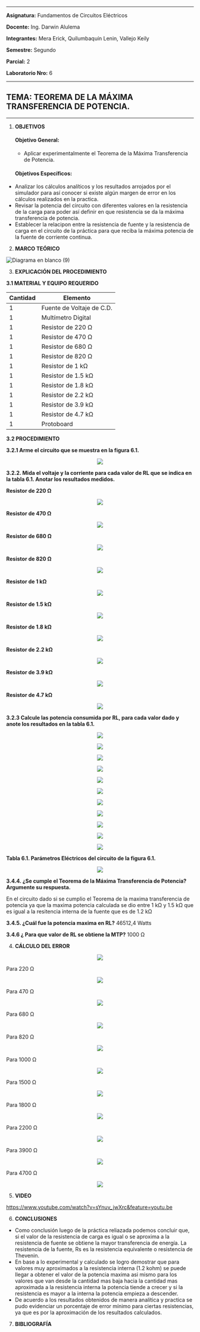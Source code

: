------------
 **Asignatura:**  Fundamentos de Circuitos Eléctricos 
                          
 **Docente:**     Ing. Darwin Alulema            
                    
 **Integrantes:** Mera Erick, Quilumbaquín Lenin, Vallejo Keily
                  
 **Semestre:**    Segundo
 
 **Parcial:**     2
 
 **Laboratorio Nro:**     6
 
------------
## **TEMA:**  TEOREMA DE LA MÁXIMA TRANSFERENCIA DE POTENCIA.
------------

 1. **OBJETIVOS**

    #### Objetivo General:

    - Aplicar experimentalmente el Teorema de la Máxima Transferencia de Potencia. 

    #### Objetivos Específicos:
    
   - Analizar los cálculos analíticos y los resultados arrojados por el simulador para así conocer si existe algún margen de error en los cálculos realizados en la practica.             
   - Revisar la potencia del circuito con diferentes valores en la resistencia de la carga para poder así definir en que resistencia se da la máxima transferencia de potencia.
   - Establecer la relacipon entre la resistencia de fuente y la resistencia de carga en el circuito de la práctica para que reciba la máxima potencia de la fuente de corriente continua.
    
 2. **MARCO TEÓRICO**
 
 ![Diagrama en blanco (9)](https://user-images.githubusercontent.com/84594486/127788818-18cd057d-e46c-411e-aaa7-b5168fbee922.png)


 3. **EXPLICACIÓN DEL PROCEDIMIENTO**
  
 **3.1 MATERIAL Y EQUIPO REQUERIDO**

| Cantidad  |  Elemento  |
| ------------ | ------------ |
| 1  | Fuente de Voltaje de C.D.  |
|  1 | Multímetro Digital  |
|   1|  Resistor de 220 Ω |
| 1  | Resistor de 470 Ω  |
| 1  |  Resistor de 680 Ω |
|1   |  Resistor de 820 Ω |
| 1  |  Resistor de 1 kΩ |
| 1  | Resistor de 1.5 kΩ  |
| 1  | Resistor de 1.8 kΩ   |
| 1  |  Resistor de 2.2 kΩ |
|1   |  Resistor de 3.9 kΩ |
| 1  | Resistor de 4.7 kΩ  |
|  1 |  Protoboard |

**3.2 PROCEDIMIENTO**

**3.2.1  Arme el circuito que se muestra en la figura 6.1.**

<p align="center">
  <img src="https://user-images.githubusercontent.com/84594486/127788416-058a4174-f36d-4508-8676-5f4845e280b5.png">
   </p>

**3.2.2. Mida el voltaje y la corriente para cada valor de RL que se indica en la tabla 6.1. Anotar los resultados medidos.**

**Resistor de 220 Ω**

<p align="center">
  <img src="https://user-images.githubusercontent.com/84594486/127788472-0d5f8be4-31c3-43dc-aeca-d143854597aa.png ">
   </p>


**Resistor de 470 Ω**


<p align="center">
  <img src="https://user-images.githubusercontent.com/84594486/127788498-de40401b-51f2-4424-9754-d20c70304a10.png ">
   </p>

**Resistor de 680 Ω**


<p align="center">
  <img src="https://user-images.githubusercontent.com/84594486/127788519-af493447-3dc2-498b-9f5f-cf53996a217b.png ">
   </p>

**Resistor de 820 Ω**


<p align="center">
  <img src="https://user-images.githubusercontent.com/84594486/127788542-fe72119f-bce1-47a8-bd05-ddb8d7a2f6cd.png ">
   </p>

**Resistor de 1 kΩ**

<p align="center">
  <img src="https://user-images.githubusercontent.com/84594486/127788543-9f857e63-ecb6-45c2-93a4-a94aab0d425c.png ">
   </p>


**Resistor de 1.5 kΩ**


<p align="center">
  <img src="https://user-images.githubusercontent.com/84594486/127788547-6c07039c-77b6-48d2-895f-3e92690b7d3d.png">
   </p>

**Resistor de 1.8 kΩ**


<p align="center">
  <img src="https://user-images.githubusercontent.com/84594486/127788549-a6e0370b-ad06-4c15-bc1e-c80f6ca7f31b.png ">
   </p>

**Resistor de 2.2 kΩ**


<p align="center">
  <img src="https://user-images.githubusercontent.com/84594486/127788551-f7f252d2-7a9b-4843-bb73-2b26c90b6257.png ">
   </p>

**Resistor de 3.9 kΩ**

<p align="center">
  <img src="https://user-images.githubusercontent.com/84594486/127788555-0dc5bc98-4b01-4d7a-9ce0-2c0e8ffc24ca.png ">
   </p>


**Resistor de 4.7 kΩ** 

<p align="center">
  <img src="https://user-images.githubusercontent.com/84594486/127788557-d88e8fe2-8b6e-4b47-a3c9-83eba2bbbf37.png">
   </p>


**3.2.3 Calcule las potencia consumida por RL, para cada valor dado y anote los resultados en la tabla 6.1.**
 

<p align="center">
  <img src="https://user-images.githubusercontent.com/84594486/127788917-48df12c3-230d-490b-ad6e-3855abd72a7a.png">
   </p>


<p align="center">
  <img src="https://user-images.githubusercontent.com/84594486/127788933-21287213-9b54-4ae6-9392-577db90df3cb.png">
   </p>


<p align="center">
  <img src="https://user-images.githubusercontent.com/84594486/127788964-a47631a6-fa85-4b9e-8b1b-283fe5902131.png ">
   </p>


<p align="center">
  <img src="https://user-images.githubusercontent.com/84594486/127788974-3e66af67-8a1b-40ca-ba81-a936e01a1560.png">
   </p>


<p align="center">
  <img src="https://user-images.githubusercontent.com/84594486/127788986-427f6de2-bf5e-40b8-9d7b-a9e6d29eb39f.png">
   </p>


<p align="center">
  <img src="https://user-images.githubusercontent.com/84594486/127788995-f0a603d7-2b54-4075-a8fd-3833269386da.png">
   </p>


<p align="center">
  <img src="https://user-images.githubusercontent.com/84594486/127789011-23db45fd-8fcd-4d90-a18f-ac88b18347a8.png">
   </p>


<p align="center">
  <img src="https://user-images.githubusercontent.com/84594486/127789021-a99a52ac-578e-458e-94d7-3dbc906a3dae.png">
   </p>


<p align="center">
  <img src="https://user-images.githubusercontent.com/84594486/127789031-e6fda54b-3cfa-49bd-ac46-bdad1cab4796.png">
   </p>


<p align="center">
  <img src="https://user-images.githubusercontent.com/84594486/127789051-31aa20ac-02db-4603-8b13-5b21faeb32df.png">
   </p>


<p align="center">
  <img src="https://user-images.githubusercontent.com/84594486/127789060-11380972-12ea-4925-849c-0bbe718657fe.png">
   </p>

**Tabla 6.1. Parámetros Eléctricos del circuito de la figura 6.1.**


<p align="center">
  <img src="https://user-images.githubusercontent.com/84594486/127789266-4c62ad7d-e717-40b6-9dd6-4b332dfd763b.png">
   </p>

**3.4.4. ¿Se cumple el Teorema de la Máxima Transferencia de Potencia? Argumente su respuesta.**

En el circuito dado si se cumplio el Teorema de la maxima transferencia de potencia ya que la maxima potencia calculada se dio entre 1 kΩ y 1.5 kΩ que es igual a la resitencia interna de la fuente que es de 1.2 kΩ

**3.4.5. ¿Cuál fue la potencia maxima en RL?**  46512,4   Watts

**3.4.6 ¿ Para que valor de RL se obtiene la MTP?**  1000   Ω

 4. **CÁLCULO DEL ERROR**


<p align="center">
  <img src="https://user-images.githubusercontent.com/84594486/127789083-eaf3ab06-c7e1-4349-aa26-65820caf773d.png">
   </p>


Para 220 Ω


<p align="center">
  <img src="https://user-images.githubusercontent.com/84594486/127789125-211dfbac-4663-4506-b2aa-ab9dba134d24.png">
   </p>

Para 470 Ω


<p align="center">
  <img src="https://user-images.githubusercontent.com/84594486/127789144-efdcff6c-7a97-49ab-9700-30a52d7331c4.png">
   </p>

Para 680 Ω


<p align="center">
  <img src="https://user-images.githubusercontent.com/84594486/127789162-6c368a0a-b5a2-484c-85be-035710bf667d.png">
   </p>

Para 820 Ω


<p align="center">
  <img src="https://user-images.githubusercontent.com/84594486/127789176-e9769ae3-50d7-4cd3-bfb2-ccf003450746.png">
   </p>

Para 1000 Ω


<p align="center">
  <img src="https://user-images.githubusercontent.com/84594486/127789183-0b0ad99b-edb6-4ec6-beaf-5811d7658258.png">
   </p>

Para 1500 Ω


<p align="center">
  <img src="https://user-images.githubusercontent.com/84594486/127789190-822a6d34-13a4-490c-82c4-30c75315fbf6.png">
   </p>

Para 1800 Ω


<p align="center">
  <img src="https://user-images.githubusercontent.com/84594486/127789207-5c89bdab-84f1-4f97-aa9a-edfeb852ed12.png">
   </p>

Para 2200 Ω

<p align="center">
  <img src="https://user-images.githubusercontent.com/84594486/127789212-59257d7a-ac9e-4bc5-97d3-35223dacca7c.png">
   </p>

Para 3900 Ω


<p align="center">
  <img src="https://user-images.githubusercontent.com/84594486/127789229-8fcd0123-d5d1-44ec-ad97-78dec584ede3.png">
   </p>


Para 4700 Ω

<p align="center">
  <img src="https://user-images.githubusercontent.com/84594486/127789236-bef19eb7-8f57-44dd-aea7-3fb2f9a3d2c3.png">
   </p>


 5. **VIDEO**

https://www.youtube.com/watch?v=sYnuv_jwXrc&feature=youtu.be 


 6. **CONCLUSIONES**

   - Como conclusión luego de la práctica reliazada podemos concluir que, si el valor de la  resistencia de carga es igual o se aproxima a la resistencia de fuente se obtiene la  mayor transferencia de energía. La resistencia de la fuente, Rs es la resistencia equivalente o resistencia de Thevenin. 
   - En base a lo experimental y calculado se logro demostrar que para valores muy aproximados a la resistencia interna (1.2 kohm) se puede llegar a obtener el valor de la potencia maxima asi mismo para los valores que van desde la cantidad mas baja hacia la cantidad mas aproximada a la resistencia interna la potencia tiende a crecer y si la resistencia es mayor a la interna la potencia empieza a descender.
   - De acuerdo a los resultados obtenidos de manera analítica y practica se pudo evidenciar un porcentaje de error mínimo para ciertas resistencias, ya que es por la aproximación de los resultados calculados.
  

 7. **BIBLIOGRAFÍA**
    

